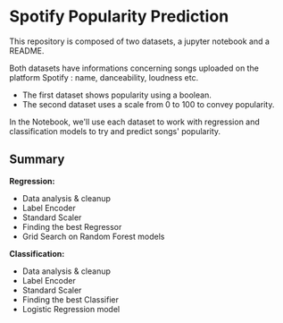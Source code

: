 # Spotify Popularity Prediction

This repository is composed of two datasets, a jupyter notebook and a README.

Both datasets have informations concerning songs uploaded on the platform Spotify : name, danceability, loudness etc.
- The first dataset shows popularity using a boolean. 
- The second dataset uses a scale from 0 to 100 to convey popularity.

In the Notebook, we'll use each dataset to work with regression and classification models to try and predict songs' popularity.

## Summary

**Regression:**

- Data analysis & cleanup
- Label Encoder
- Standard Scaler
- Finding the best Regressor
- Grid Search on Random Forest models

**Classification:**

- Data analysis & cleanup
- Label Encoder
- Standard Scaler
- Finding the best Classifier
- Logistic Regression model